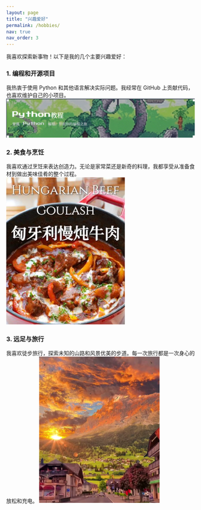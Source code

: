 ```yaml
---
layout: page
title: "兴趣爱好"
permalink: /hobbies/
nav: true
nav_order: 3
---
```


我喜欢探索新事物！以下是我的几个主要兴趣爱好：

### 1. 编程和开源项目
我热衷于使用 Python 和其他语言解决实际问题。我经常在 GitHub 上贡献代码，也喜欢维护自己的小项目。
![我在编程中](../assets/img/complex404/coding.png)

### 2. 美食与烹饪
我喜欢通过烹饪来表达创造力。无论是家常菜还是新奇的料理，我都享受从准备食材到做出美味佳肴的整个过程。
![我在烹饪中](../assets/img/complex404/cooking.png)

### 3. 远足与旅行
我喜欢徒步旅行，探索未知的山路和风景优美的步道。每一次旅行都是一次身心的放松和充电。
![我在旅行中](../assets/img/complex404/traveling.png)